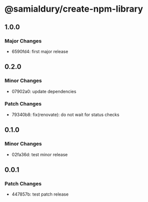 # @samialdury/create-npm-library

## 1.0.0

### Major Changes

- 6590fd4: first major release

## 0.2.0

### Minor Changes

- 07902a0: update dependencies

### Patch Changes

- 79340b8: fix(renovate): do not wait for status checks

## 0.1.0

### Minor Changes

- 02fa36d: test minor release

## 0.0.1

### Patch Changes

- 447857b: test patch release
